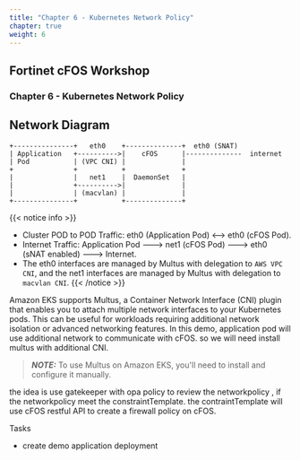 ```yaml
---
title: "Chapter 6 - Kubernetes Network Policy"
chapter: true
weight: 6
---
```


## Fortinet cFOS Workshop

### Chapter 6 - Kubernetes Network Policy

## Network Diagram
```stl
+---------------+   eth0    +--------------+  eth0 (SNAT)           
| Application   +---------->|    cFOS      |--------------  internet 
| Pod           | (VPC CNI) |              |  
+               +           +              +          
|               |   net1    |  DaemonSet   | 
|               +---------->|              |
|               | (macvlan) |              |
+---------------+           +--------------+ 
```
{{< notice info >}}
* Cluster POD to POD Traffic: eth0 (Application Pod) <--> eth0 (cFOS Pod).
* Internet Traffic: Application Pod ---> net1 (cFOS Pod) ---> eth0 (sNAT enabled) ---> Internet.
* The eth0 interfaces are managed by Multus with delegation to `AWS VPC CNI`, and the net1 interfaces are managed by Multus with delegation to `macvlan CNI`.
{{< /notice >}}

Amazon EKS supports Multus, a Container Network Interface (CNI) plugin that enables you to attach multiple network interfaces to your Kubernetes pods. This can be useful for workloads requiring additional network isolation or advanced networking features. In this demo, application pod will use additional network to communicate with cFOS. so we will need install multus with additional CNI. 

> **_NOTE:_** To use Multus on Amazon EKS, you'll need to install and configure it manually. 

the idea is use gatekeeper with opa policy to review the networkpolicy , if the networkpolicy meet the constraintTemplate. the contraintTemplate will use cFOS restful API to create a firewall policy on cFOS. 

Tasks

* create demo application deployment